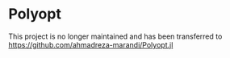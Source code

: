 # Polyopt

This project is no longer maintained and has been transferred to https://github.com/ahmadreza-marandi/Polyopt.jl
